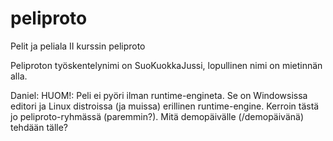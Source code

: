 peliproto
=========

Pelit ja peliala II kurssin peliproto

Peliproton työskentelynimi on SuoKuokkaJussi, lopullinen nimi on mietinnän alla.

Daniel:
HUOM!: Peli ei pyöri ilman runtime-engineta.
Se on Windowsissa editori ja Linux distroissa (ja muissa) erillinen runtime-engine.
Kerroin tästä jo peliproto-ryhmässä (paremmin?).
Mitä demopäivälle (/demopäivänä) tehdään tälle?
